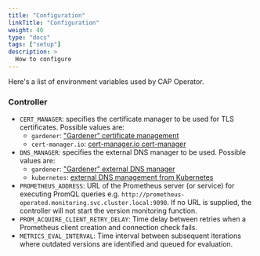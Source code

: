 ```yaml
---
title: "Configuration"
linkTitle: "Configuration"
weight: 40
type: "docs"
tags: ["setup"]
description: >
  How to configure
---
```


Here's a list of environment variables used by CAP Operator.

### Controller

- `CERT_MANAGER`: specifies the certificate manager to be used for TLS certificates. Possible values are:
  - `gardener`: ["Gardener" certificate management](https://github.com/gardener/cert-management)
  - `cert-manager.io`: [cert-manager.io cert-manager](https://github.com/cert-manager/cert-manager)
- `DNS_MANAGER`: specifies the external DNS manager to be used. Possible values are:
  - `gardener`: ["Gardener" external DNS manager](https://github.com/gardener/external-dns-management)
  - `kubernetes`: [external DNS management from Kubernetes](https://github.com/kubernetes-sigs/external-dns)
- `PROMETHEUS_ADDRESS`: URL of the Prometheus server (or service) for executing PromQL queries e.g. `http://prometheus-operated.monitoring.svc.cluster.local:9090`. If no URL is supplied, the controller will not start the version monitoring function.
- `PROM_ACQUIRE_CLIENT_RETRY_DELAY`: Time delay between retries when a Prometheus client creation and connection check fails.
- `METRICS_EVAL_INTERVAL`: Time interval between subsequent iterations where outdated versions are identified and queued for evaluation.